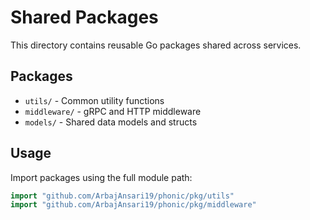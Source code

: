 # Shared Packages

This directory contains reusable Go packages shared across services.

## Packages
- `utils/` - Common utility functions
- `middleware/` - gRPC and HTTP middleware
- `models/` - Shared data models and structs

## Usage
Import packages using the full module path:
```go
import "github.com/ArbajAnsari19/phonic/pkg/utils"
import "github.com/ArbajAnsari19/phonic/pkg/middleware"
```

